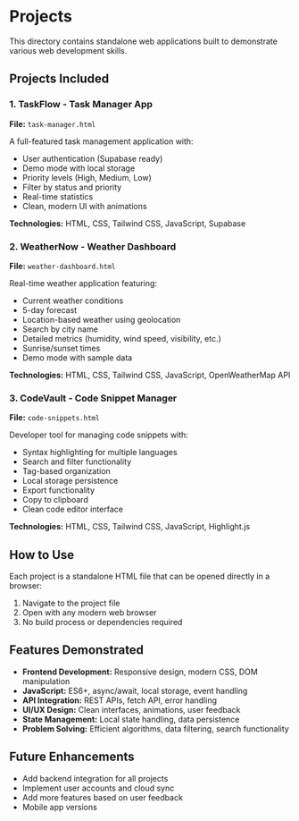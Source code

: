 # Projects

This directory contains standalone web applications built to demonstrate various web development skills.

## Projects Included

### 1. TaskFlow - Task Manager App
**File:** `task-manager.html`

A full-featured task management application with:
- User authentication (Supabase ready)
- Demo mode with local storage
- Priority levels (High, Medium, Low)
- Filter by status and priority
- Real-time statistics
- Clean, modern UI with animations

**Technologies:** HTML, CSS, Tailwind CSS, JavaScript, Supabase

### 2. WeatherNow - Weather Dashboard
**File:** `weather-dashboard.html`

Real-time weather application featuring:
- Current weather conditions
- 5-day forecast
- Location-based weather using geolocation
- Search by city name
- Detailed metrics (humidity, wind speed, visibility, etc.)
- Sunrise/sunset times
- Demo mode with sample data

**Technologies:** HTML, CSS, Tailwind CSS, JavaScript, OpenWeatherMap API

### 3. CodeVault - Code Snippet Manager
**File:** `code-snippets.html`

Developer tool for managing code snippets with:
- Syntax highlighting for multiple languages
- Search and filter functionality
- Tag-based organization
- Local storage persistence
- Export functionality
- Copy to clipboard
- Clean code editor interface

**Technologies:** HTML, CSS, Tailwind CSS, JavaScript, Highlight.js

## How to Use

Each project is a standalone HTML file that can be opened directly in a browser:

1. Navigate to the project file
2. Open with any modern web browser
3. No build process or dependencies required

## Features Demonstrated

- **Frontend Development:** Responsive design, modern CSS, DOM manipulation
- **JavaScript:** ES6+, async/await, local storage, event handling
- **API Integration:** REST APIs, fetch API, error handling
- **UI/UX Design:** Clean interfaces, animations, user feedback
- **State Management:** Local state handling, data persistence
- **Problem Solving:** Efficient algorithms, data filtering, search functionality

## Future Enhancements

- Add backend integration for all projects
- Implement user accounts and cloud sync
- Add more features based on user feedback
- Mobile app versions
